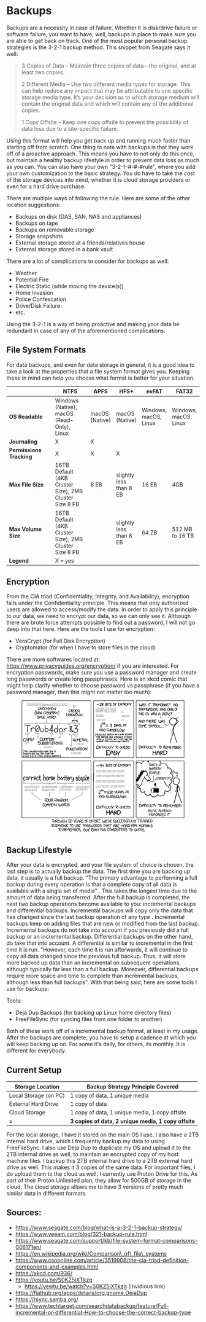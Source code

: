 # Backups

Backups are a necessity in case of failure. Whether it is disk/drive failure or software failure, you want to have, well, backups in place to make sure you are able to get back on track. One of the most popular personal backup strategies is the 3-2-1 backup method. This snippet from Seagate says it well:

> 3 Copies of Data – Maintain three copies of data—the original, and at least two copies.
>
> 2 Different Media – Use two different media types for storage. This can help reduce any impact that may be attributable to one specific storage media type. It’s your decision as to which storage medium will contain the original data and which will contain any of the additional copies.
>
> 1 Copy Offsite – Keep one copy offsite to prevent the possibility of data loss due to a site-specific failure.

Using this format will help you get back up and running much faster than starting off from scratch. One thing to note with backups is that they work off of a proactive approach. This means you have to not only do this once, but maintain a healthy backup lifestyle in order to prevent data loss as much as you can. You can also have your own "3-2-1-#-#-#rule", where you add your own customization to the basic strategy. You do have to take the cost of the storage devices into mind, whether it is cloud storage providers or even for a hard drive purchase.&#x20;

There are multiple ways of following the rule. Here are some of the other location suggestions:

* Backups on disk (DAS, SAN, NAS and appliances)
* Backups on tape
* Backups on removable storage
* Storage snapshots
* External storage stored at a friends/relatives house
* External storage stored in a bank vault

There are a lot of complications to consider for backups as well:

* Weather
* Potential Fire
* Electric Static (while moving the device(s))
* Home Invasion
* Police Confescation
* Drive/Disk Failure
* etc.

Using the 3-2-1 is a way of being proactive and making your data be redundant in case of any of the aforementioned complications.

## File System Formats

For data backups, and even for data storage in general, it is a good idea to take a look at the properties that a file system format gives you. Keeping these in mind can help you choose what format is better for your situation.

<table><thead><tr><th width="168.33333333333331"></th><th width="127">NTFS</th><th>APFS </th><th>HFS+ </th><th>exFAT</th><th>FAT32</th></tr></thead><tbody><tr><td><strong>OS Readable</strong></td><td>Windows (Native), macOS (Read-Only), Linux</td><td>macOS (Native)</td><td>macOS (Native)</td><td>Windows, macOS, Linux</td><td>Windows, macOS, Linux</td></tr><tr><td><strong>Journaling</strong></td><td>X</td><td>X</td><td></td><td></td><td></td></tr><tr><td><strong>Permissions Tracking</strong></td><td>X</td><td>X</td><td>X</td><td></td><td></td></tr><tr><td><strong>Max File Size</strong></td><td>16TB Default (4KB Cluster Size), 2MB Cluster Size 8 PB</td><td>8 EB</td><td>slightly less than 8 EB</td><td>16 EB</td><td>4GB</td></tr><tr><td><strong>Max Volume Size</strong></td><td>16TB Default (4KB Cluster Size), 2MB Cluster Size 8 PB</td><td></td><td>slightly less than 8 EB</td><td>64 ZB</td><td>512 MB to 16 TB</td></tr><tr><td><strong>Legend</strong></td><td>X = yes</td><td></td><td></td><td></td><td></td></tr></tbody></table>

## Encryption

From the CIA triad (Confidentiality, Integrity, and Availability), encryption falls under the Confidentiality principle. This means that only authorized users are allowed to access/modify the data. In order to apply this principle to our data, we need to encrypt our data, so we can only see it. Although there are brute force attempts possible to find out a password, I will not go deep into that here. Here are the tools I use for encryption:

* VeraCrypt (for Full Disk Encryption)
* Cryptomator (for when I have to store files in the cloud)

There are more softwares located at: https://www.privacyguides.org/encryption/ if you are interested. For encryption passwords, make sure you use a password manager and create long passwords or create long passphrases. Here is an xkcd comic that might help clarify whether to choose password vs passphrase (if you have a password manager, then this might not matter too much):

<figure><img src="../.gitbook/assets/2b1be6fa029c4b8fba8a15df5b3b5fc3.cleaned.png" alt=""><figcaption></figcaption></figure>

## Backup Lifestyle

After your data is encrypted, and your file system of choice is chosen, the last step is to actually backup the data. The first time you are backing up data, it usually is a full backup. "The primary advantage to performing a full backup during every operation is that a complete copy of all data is available with a single set of media" . This takes the longest time due to the amount of data being transferred. After the full backup is completed, the nest two backup operations become available to you: incremental backups and differential backups. Incremental backups will copy only the data that has changed since the last backup operation of any type . Incremental backups keep on adding files that are new or modified from the last backup. Incremental backups do not take into account if you previously did a full backup or an incremental backup. Differential backups on the other hand, do take that into account. A differential is similar to incremental in the first time it is run. "However, each time it is run afterwards, it will continue to copy all data changed since the previous full backup. Thus, it will store more backed up data than an incremental on subsequent operations, although typically far less than a full backup. Moreover, differential backups require more space and time to complete than incremental backups, although less than full backups". With that being said, here are some tools I use for backups:

Tools:

* Déjà Dup Backups (for backing up Linux home directory files)
* FreeFileSync (for syncing files from one folder to another)

Both of these work off of a incremental backup format, at least in my usage. After the backups are complete, you have to setup a cadence at which you will keep backing up on. For some it's daily, for others, its monthly. It is different for everybody.

## Current Setup

| Storage Location      | Backup Strategy Principle Covered                    |
| --------------------- | ---------------------------------------------------- |
| Local Storage (on PC) | 1 copy of data, 1 unique media                       |
| External Hard Drive   | 1 copy of data                                       |
| Cloud Storage         | 1 copy of data, 1 unique media, 1 copy offsite       |
| **=**                 | **3 copies of data, 2 unique media, 1 copy offsite** |

For the local storage, I have it stored on the main OS I use. I also have a 2TB internal hard drive, which I frequently backup my data to using FreeFileSync. I also use Deja Dup to duplicate my OS and upload it to the 2TB internal drive as well, to maintain an encrypted copy of my host machine files. I backup this 2TB internal hard drive to a 2TB external hard drive as well. This makes it 3 copies of the same data. For important files, I do upload them to the cloud as well. I currently use Proton Drive for this. As part of their Proton Unlimited plan, they allow for 500GB of storage in the cloud. The cloud storage allows me to have 3 versions of pretty much similar data in different formats.&#x20;

## Sources:

* https://www.seagate.com/blog/what-is-a-3-2-1-backup-strategy/
* https://www.veeam.com/blog/321-backup-rule.html
* https://www.seagate.com/support/kb/file-system-format-comparisons-006171en/
* https://en.wikipedia.org/wiki/Comparison\_of\_file\_systems
* https://www.csoonline.com/article/3519908/the-cia-triad-definition-components-and-examples.html
* https://xkcd.com/936/
* https://youtu.be/S0KZ5iXTkzg
  * https://yewtu.be/watch?v=S0KZ5iXTkzg (Invidious link)
* https://flathub.org/apps/details/org.gnome.DejaDup
* https://rsync.samba.org/
* https://www.techtarget.com/searchdatabackup/feature/Full-incremental-or-differential-How-to-choose-the-correct-backup-type
